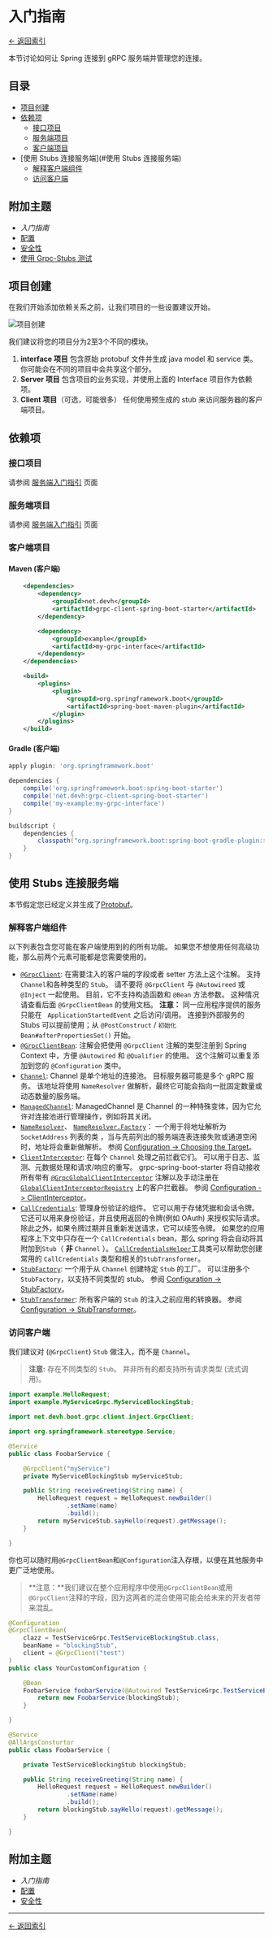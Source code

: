 # 入门指南

[<- 返回索引](../index.md)

本节讨论如何让 Spring 连接到 gRPC 服务端并管理您的连接。

## 目录 <!-- omit in toc -->

- [项目创建](#项目创建)
- [依赖项](#依赖项)
  - [接口项目](#接口项目)
  - [服务端项目](#服务端项目)
  - [客户端项目](#客户端项目)
- [使用 Stubs 连接服务端](#使用 Stubs 连接服务端)
  - [解释客户端组件](#解释客户端组件)
  - [访问客户端](#访问客户端)

## 附加主题 <!-- omit in toc -->

- *入门指南*
- [配置](configuration.md)
- [安全性](security.md)
- [使用 Grpc-Stubs 测试](testing.md)

## 项目创建

在我们开始添加依赖关系之前，让我们项目的一些设置建议开始。

![项目创建](/grpc-spring/assets/images/client-project-setup.svg)

我们建议将您的项目分为2至3个不同的模块。

1. **interface 项目** 包含原始 protobuf 文件并生成 java model 和 service 类。 你可能会在不同的项目中会共享这个部分。
2. **Server 项目** 包含项目的业务实现，并使用上面的 Interface 项目作为依赖项。
3. **Client 项目**（可选，可能很多） 任何使用预生成的 stub 来访问服务器的客户端项目。

## 依赖项

### 接口项目

请参阅 [服务端入门指引](../server/getting-started.md#interface-project) 页面

### 服务端项目

请参阅 [服务端入门指引](../server/getting-started.md#server-project) 页面

### 客户端项目

#### Maven (客户端)

````xml
    <dependencies>
        <dependency>
            <groupId>net.devh</groupId>
            <artifactId>grpc-client-spring-boot-starter</artifactId>
        </dependency>

        <dependency>
            <groupId>example</groupId>
            <artifactId>my-grpc-interface</artifactId>
        </dependency>
    </dependencies>

    <build>
        <plugins>
            <plugin>
                <groupId>org.springframework.boot</groupId>
                <artifactId>spring-boot-maven-plugin</artifactId>
            </plugin>
        </plugins>
    </build>
````

#### Gradle (客户端)

````gradle
apply plugin: 'org.springframework.boot'

dependencies {
    compile('org.springframework.boot:spring-boot-starter')
    compile('net.devh:grpc-client-spring-boot-starter')
    compile('my-example:my-grpc-interface')
}

buildscript {
    dependencies {
        classpath("org.springframework.boot:spring-boot-gradle-plugin:${springBootVersion}")
    }
}

````

## 使用 Stubs 连接服务端

本节假定您已经定义并生成了[Protobuf](../server/getting-started.md#creating-the-grpc-service-definitions)。

### 解释客户端组件

以下列表包含您可能在客户端使用到的的所有功能。 如果您不想使用任何高级功能，那么前两个元素可能都是您需要使用的。

- [`@GrpcClient`](https://javadoc.io/page/net.devh/grpc-client-spring-boot-starter/latest/net/devh/boot/grpc/client/inject/GrpcClient.html): 在需要注入的客户端的字段或者 setter 方法上这个注解。 支持 `Channel`和各种类型的 `Stub`。 请不要将 `@GrpcClient` 与 `@Autowireed` 或 `@Inject` 一起使用。 目前，它不支持构造函数和 `@Bean` 方法参数。 这种情况请查看后面 `@GrpcClientBean` 的使用文档。 **注意：** 同一应用程序提供的服务只能在 ` ApplicationStartedEvent` 之后访问/调用。 连接到外部服务的 Stubs 可以提前使用；从 `@PostConstruct` / `初始化Bean#afterPropertiesSet()` 开始。
- [`@GrpcClientBean`](https://javadoc.io/page/net.devh/grpc-client-spring-boot-starter/latest/net/devh/boot/grpc/client/inject/GrpcClientBean.html): 注解会把使用 `@GrpcClient` 注解的类型注册到 Spring Context 中，方便 `@Autowired` 和 `@Qualifier` 的使用。 这个注解可以重复添加到您的 `@Configuration` 类中。
- [`Channel`](https://javadoc.io/page/io.grpc/grpc-all/latest/io/grpc/Channel.html): Channel 是单个地址的连接池。 目标服务器可能是多个 gRPC 服务。 该地址将使用 `NameResolver` 做解析，最终它可能会指向一批固定数量或动态数量的服务端。
- [`ManagedChannel`](https://javadoc.io/page/io.grpc/grpc-all/latest/io/grpc/ManagedChannel.html): ManagedChannel 是 Channel 的一种特殊变体，因为它允许对连接池进行管理操作，例如将其关闭。
- [`NameResolver`](https://javadoc.io/page/io.grpc/grpc-all/latest/io/grpc/NameResolver.html)、 [`NameResolver.Factory`](https://javadoc.io/page/io.grpc/grpc-all/latest/io/grpc/NameResolver.Factory.html)： 一个用于将地址解析为`SocketAddress` 列表的类 ，当与先前列出的服务端连表连接失败或通道空闲时，地址将会重新做解析。 参阅 [Configuration -> Choosing the Target](configuration.md#choosing-the-target)。
- [`ClientInterceptor`](https://javadoc.io/page/io.grpc/grpc-all/latest/io/grpc/ClientInterceptor.html): 在每个 `Channel` 处理之前拦截它们。 可以用于日志、监测、元数据处理和请求/响应的重写。 grpc-spring-boot-starter 将自动接收所有带有 [`@GrpcGlobalClientInterceptor`](https://javadoc.io/page/net.devh/grpc-client-spring-boot-starter/latest/net/devh/boot/grpc/client/interceptor/GrpcGlobalClientInterceptor.html) 注解以及手动注册在[`GlobalClientInterceptorRegistry`](https://javadoc.io/page/net.devh/grpc-client-spring-boot-starter/latest/net/devh/boot/grpc/client/interceptor/GlobalClientInterceptorRegistry.html) 上的客户拦截器。 参阅 [Configuration -> ClientInterceptor](configuration.md#clientinterceptor)。
- [`CallCredentials`](https://javadoc.io/page/io.grpc/grpc-all/latest/io/grpc/CallCredentials.html): 管理身份验证的组件。 它可以用于存储凭据和会话令牌。 它还可以用来身份验证，并且使用返回的令牌(例如 OAuth) 来授权实际请求。 除此之外，如果令牌过期并且重新发送请求，它可以续签令牌。 如果您的应用程序上下文中只存在一个 `CallCredentials` bean，那么 spring 将会自动将其附加到`Stub`（ **非** `Channel` ）。 [`CallCredentialsHelper`](https://javadoc.io/page/net.devh/grpc-client-spring-boot-starter/latest/net/devh/boot/grpc/client/security/CallCredentialsHelper.html)工具类可以帮助您创建常用的 `CallCredentials` 类型和相关的`StubTransformer`。
- [`StubFactory`](https://javadoc.io/page/net.devh/grpc-client-spring-boot-starter/latest/net/devh/boot/grpc/client/stubfactory/StubFactory.html): 一个用于从 `Channel` 创建特定 `Stub` 的工厂。 可以注册多个 `StubFactory`，以支持不同类型的 stub。 参阅 [Configuration -> StubFactory](configuration.md#stubfactory)。
- [`StubTransformer`](https://javadoc.io/page/net.devh/grpc-client-spring-boot-starter/latest/net/devh/boot/grpc/client/inject/StubTransformer.html): 所有客户端的 `Stub` 的注入之前应用的转换器。 参阅 [Configuration -> StubTransformer](configuration.md#stubtransformer)。

### 访问客户端

我们建议对 (`@GrpcClient`) `Stub` 做注入，而不是 `Channel`。

> **注意:** 存在不同类型的 `Stub`。 并非所有的都支持所有请求类型 (流式调用)。

````java
import example.HelloRequest;
import example.MyServiceGrpc.MyServiceBlockingStub;

import net.devh.boot.grpc.client.inject.GrpcClient;

import org.springframework.stereotype.Service;

@Service
public class FoobarService {

    @GrpcClient("myService")
    private MyServiceBlockingStub myServiceStub;

    public String receiveGreeting(String name) {
        HelloRequest request = HelloRequest.newBuilder()
                .setName(name)
                .build();
        return myServiceStub.sayHello(request).getMessage();
    }

}
````

你也可以随时用`@GrpcClientBean`和`@Configuration`注入存根，以便在其他服务中更广泛地使用。

> **注意：**我们建议在整个应用程序中使用`@GrpcClientBean`或用`@GrpcClient`注释的字段，因为这两者的混合使用可能会给未来的开发者带来混乱。

````java
@Configuration
@GrpcClientBean(
    clazz = TestServiceGrpc.TestServiceBlockingStub.class,
    beanName = "blockingStub",
    client = @GrpcClient("test")
)
public class YourCustomConfiguration {

    @Bean
    FoobarService foobarService(@Autowired TestServiceGrpc.TestServiceBlockingStub blockingStub) {
        return new FoobarService(blockingStub);
    }

}

@Service
@AllArgsConsturtor
public class FoobarService {

    private TestServiceBlockingStub blockingStub;

    public String receiveGreeting(String name) {
        HelloRequest request = HelloRequest.newBuilder()
                .setName(name)
                .build();
        return blockingStub.sayHello(request).getMessage();
    }

}
````

## 附加主题 <!-- omit in toc -->

- *入门指南*
- [配置](configuration.md)
- [安全性](security.md)

----------

[<- 返回索引](../index.md)
